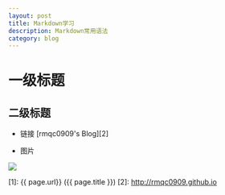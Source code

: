 ```yaml
---
layout: post
title: Markdown学习
description: Markdown常用语法
category: blog
---
```


# 一级标题
## 二级标题

* 链接
[rmqc0909's Blog][2]

* 图片

![](http://ww4.sinaimg.cn/bmiddle/aa397b7fjw1dzplsgpdw5j.jpg)

[1]: {{ page.url}}  ({{ page.title }})
[2]: http://rmqc0909.github.io
